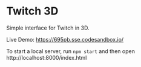 # Twitch 3D

Simple interface for Twitch in 3D.

Live Demo: https://695pb.sse.codesandbox.io/

To start a local server, run `npm start` and then open http://localhost:8000/index.html
